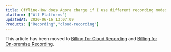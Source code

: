 ```yaml
---
title: Offline-How does Agora charge if I use different recording modes?
platform: ["All Platforms"]
updatedAt: 2020-06-16 13:07:09
Products: ["Recording","cloud-recording"]
---
```

This article has been moved to [Billing for Cloud Recording](https://docs.agora.io/en/cloud-recording/billing_cloud_recording?platform=All%20Platforms#qa) and [Billing for On-premise Recording](https://docs.agora.io/en/Recording/billing_recording?platform=All%20Platforms#qa).